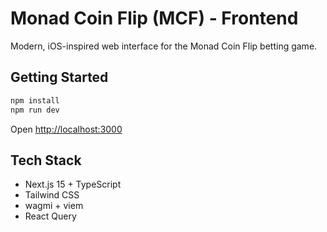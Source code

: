 # Monad Coin Flip (MCF) - Frontend

Modern, iOS-inspired web interface for the Monad Coin Flip betting game.

## Getting Started

```bash
npm install
npm run dev
```

Open [http://localhost:3000](http://localhost:3000)

## Tech Stack

- Next.js 15 + TypeScript
- Tailwind CSS  
- wagmi + viem
- React Query
